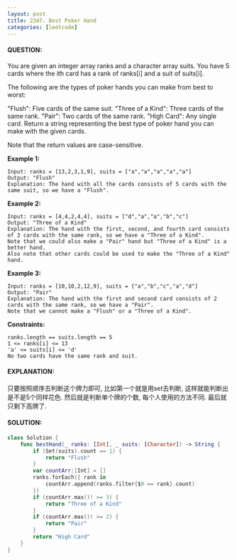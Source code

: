 ```yaml
---
layout: post
title: 2347. Best Poker Hand
categories: [leetcode]
---
```

#### QUESTION:
You are given an integer array ranks and a character array suits. You have 5 cards where the ith card has a rank of ranks[i] and a suit of suits[i].

The following are the types of poker hands you can make from best to worst:

"Flush": Five cards of the same suit.
"Three of a Kind": Three cards of the same rank.
"Pair": Two cards of the same rank.
"High Card": Any single card.
Return a string representing the best type of poker hand you can make with the given cards.

Note that the return values are case-sensitive.

 

__Example 1:__
```
Input: ranks = [13,2,3,1,9], suits = ["a","a","a","a","a"]
Output: "Flush"
Explanation: The hand with all the cards consists of 5 cards with the same suit, so we have a "Flush".
```
__Example 2:__
```
Input: ranks = [4,4,2,4,4], suits = ["d","a","a","b","c"]
Output: "Three of a Kind"
Explanation: The hand with the first, second, and fourth card consists of 3 cards with the same rank, so we have a "Three of a Kind".
Note that we could also make a "Pair" hand but "Three of a Kind" is a better hand.
Also note that other cards could be used to make the "Three of a Kind" hand.
```
__Example 3:__
```
Input: ranks = [10,10,2,12,9], suits = ["a","b","c","a","d"]
Output: "Pair"
Explanation: The hand with the first and second card consists of 2 cards with the same rank, so we have a "Pair".
Note that we cannot make a "Flush" or a "Three of a Kind".
```
 

__Constraints:__
```
ranks.length == suits.length == 5
1 <= ranks[i] <= 13
'a' <= suits[i] <= 'd'
No two cards have the same rank and suit.
```
#### EXPLANATION:

只要按照顺序去判断这个牌力即可, 比如第一个就是用set去判断, 这样就能判断出是不是5个同样花色. 然后就是判断单个牌的个数, 每个人使用的方法不同. 最后就只剩下高牌了. 

#### SOLUTION:
```swift
class Solution {
    func bestHand(_ ranks: [Int], _ suits: [Character]) -> String {
        if (Set(suits).count == 1) {
            return "Flush"
        }
        var countArr:[Int] = []
        ranks.forEach({ rank in
            countArr.append(ranks.filter{$0 == rank}.count)
        })
        if (countArr.max()! >= 3) {
            return "Three of a Kind"
        }
        if (countArr.max()! >= 2) {
            return "Pair"
        }
        return "High Card"
    }
}
```
